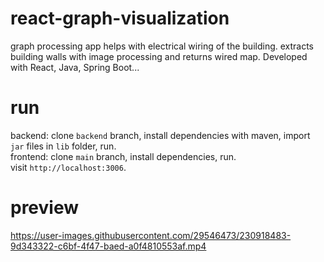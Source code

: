 # react-graph-visualization
graph processing app helps with electrical wiring of the building. extracts building walls with image processing and returns wired map. Developed with React, Java, Spring Boot...

# run
backend: clone ```backend``` branch, install dependencies with maven, import ```jar``` files in ```lib``` folder, run.<br />
frontend: clone ```main``` branch, install dependencies, run.<br />
visit ```http://localhost:3006```.

# preview
https://user-images.githubusercontent.com/29546473/230918483-9d343322-c6bf-4f47-baed-a0f4810553af.mp4
